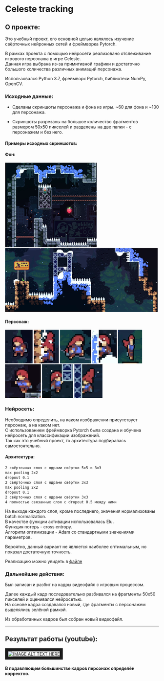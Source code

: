# Сeleste tracking

## О проекте:

Это учебный проект, его основной целью являлось изучение свёрточных нейронных сетей и фреймворка Pytorch. 
   
В рамках проекта с помощью нейросети реализовано отслеживание игрового персонажа в игре Celeste.  
Данная игра выбрана из-за примитивной графики и достаточно большого количества различных анимаций персонажа.

Использовался Python 3.7, фреймворк Pytorch, библиотеки NumPy, OpenCV.  

### Исходные данные: 
* Сделаны скриншоты персонажа и фона из игры. ~60 для фона и ~100 для персонажа. 

* Скриншоты разрезаны на большое количество фрагментов размером 50x50 пикселей 
	и разделены на две папки - с персонажем и без него.  

#### Примеры исходных скриншотов:
#### Фон:
![фон](https://github.com/podlinovvv/celeste_tracking/blob/master/img/2/111.png 'фон') 
![фон](https://github.com/podlinovvv/celeste_tracking/blob/master/img/2/222.png 'фон')


#### Персонаж:
![персонаж](https://github.com/podlinovvv/celeste_tracking/blob/master/img/1/1.png 'персонаж 1') 
![персонаж](https://github.com/podlinovvv/celeste_tracking/blob/master/img/1/2.png 'персонаж 2') 
![персонаж](https://github.com/podlinovvv/celeste_tracking/blob/master/img/1/3.png 'персонаж 3') 
![персонаж](https://github.com/podlinovvv/celeste_tracking/blob/master/img/1/4.png 'персонаж 4')
![персонаж](https://github.com/podlinovvv/celeste_tracking/blob/master/img/1/6.png 'персонаж 6') 
![персонаж](https://github.com/podlinovvv/celeste_tracking/blob/master/img/1/7.png 'персонаж 7')
![персонаж](https://github.com/podlinovvv/celeste_tracking/blob/master/img/1/9.png 'персонаж 9') 
![персонаж](https://github.com/podlinovvv/celeste_tracking/blob/master/img/1/10.png 'персонаж 10') 


### Нейросеть:

Необходимо определить, на каком изображении присутствует персонаж, а на каком нет.  
С использованием фреймворка Pytorch была создана и обучена нейросеть для классификации изображений.  
Так как это учебный проект, то архитектура подбиралась самостоятельно.

#### Архитектура:
	2 свёрточных слоя с ядрами свёртки 5x5 и 3x3
	max pooling 2x2
	dropout 0.1
	2 свёрточных слоя с ядрами свёртки 3x3
	max pooling 2x2
	dropout 0.1
	2 свёрточных слоя с ядрами свёртки 3x3
	4 полностью связанных слоя с dropout 0.5 между ними

На выходе каждого слоя, кроме последнего, значения нормализованы batch normalization.  
В качестве функции активации использовалась Elu.  
Функция потерь - cross entropy.  
Алгоритм оптимизации - Adam со стандартными значениями параметров.  

Вероятно, данный вариант не является наиболее оптимальным, но показал достаточную точность.

Реализацию можно увидеть в [файле](https://github.com/podlinovvv/celeste_tracking/blob/master/net.py)

### Дальнейшие действия:

Был записан и разбит на кадры видеофайл с игровым процессом.

Далее каждый кадр последовательно разбивался на фрагменты 50x50 пикселей и оценивался нейросетью.  
На основе кадра создавался новый, где фрагменты с персонажем выделялись зелёной рамкой.  

Из обработанных кадров был собран новый видеофайл.

---
## Результат работы (youtube):

<a href="http://www.youtube.com/watch?feature=player_embedded&v=DGEk1-UyQUc
" target="_blank"><img src="http://img.youtube.com/vi/DGEk1-UyQUc/0.jpg" 
alt="IMAGE ALT TEXT HERE" width="320" height="240" border="10" /></a>


#### В подавляющем большинстве кадров персонаж определён корректно.